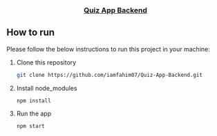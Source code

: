   <h3 align="center"><a href="https://github.com/iamfahim07/Quiz-App-Backend">Quiz App Backend</a></h3>

<!-- HOW TO RUN -->

## How to run

Please follow the below instructions to run this project in your machine:

1. Clone this repository
   ```sh
   git clone https://github.com/iamfahim07/Quiz-App-Backend.git
   ```
2. Install node_modules
   ```sh
   npm install
   ```
3. Run the app
   ```sh
   npm start
   ```

